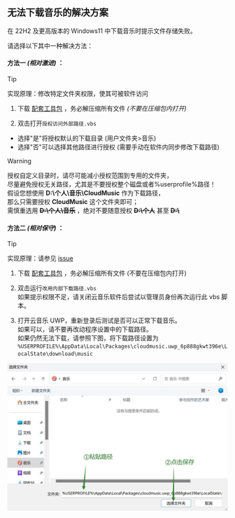 ## 无法下载音乐的解决方案

在 22H2 及更高版本的 Windows11 中下载音乐时提示文件存储失败。

请选择以下其中一种解决方法：

#### 方法一 _(相对激进)_ ：

> [!TIP]
> 实现原理：修改特定文件夹权限，使其可被软件访问

1. 下载 [配套工具包](https://github.com/exp-3/CloudMusic.UWP-Tools/archive/dbb93c60c3dd9c634484ee1610f80d17dd66c02a.zip) ，务必解压缩所有文件 _(不要在压缩包内打开)_

2. 双击打开`授权访问外部路径.vbs`

-  选择"是"将授权默认的下载目录 (用户文件夹>音乐)
-  选择"否"可以选择其他路径进行授权 (需要手动在软件内同步修改下载路径)

> [!WARNING]
> 授权自定义目录时，请尽可能减小授权范围到专用的文件夹，<br />
> 尽量避免授权无关路径，尤其是不要授权整个磁盘或者%userprofile%路径！<br />
> 假设您想使用 **D:\个人\音乐\CloudMusic** 作为下载路径，<br />
> 那么只需要授权 **CloudMusic** 这个文件夹即可；<br />
> 需慎重选用 **~~D:\个人\音乐~~** ，绝对不要随意授权 **~~D:\个人~~** 甚至 **~~D:&#92;~~**

#### 方法二 _(相对保守)_ ：

> [!TIP]
> 实现原理：请参见 [issue](https://github.com/JasonWei512/NetEase-Cloud-Music-UWP-Repack/issues/24)

1. 下载 [配套工具包](https://github.com/exp-3/CloudMusic.UWP-Tools/archive/dbb93c60c3dd9c634484ee1610f80d17dd66c02a.zip) ，务必解压缩所有文件 (不要在压缩包内打开)

2. 双击运行`改用内部下载路径.vbs`<br />
   如果提示权限不足，请关闭云音乐软件后尝试以管理员身份再次运行此 vbs 脚本。

3. 打开云音乐 UWP，重新登录后测试是否可以正常下载音乐。<br />
   如果可以，请不要再改动程序设置中的下载路径。<br />
   如果仍然无法下载，请参照下图，将下载路径设置为<br />
   `%USERPROFILE%\AppData\Local\Packages\cloudmusic.uwp_6p888gkwt396e\LocalState\download\music`

![设置路径示意图](setpath.jpg)
